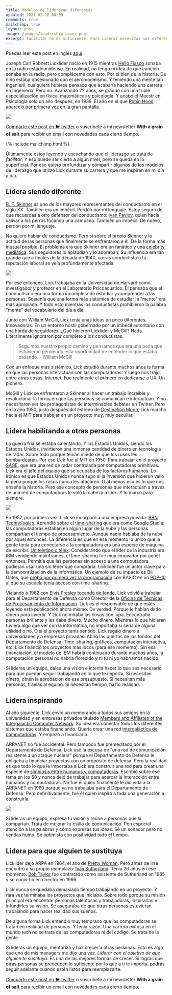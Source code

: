 ```yaml
---
title: Modelos de liderazgo diferentes
updated: 2021-02-16 00:00
comments: true
mailchimp: true
layout: post
image: /images/leadership_cover.png
excerpt: Facilitar no es suficiente. Para liderar necesitas ser diferente, habilitar a otras personas, inspirar y, eventualmente, conseguir que te sustituyan.
---
```


Puedes leer este post en inglés [aquí](/different-leadership-models).

Joseph Carl Robnett Licklider nació en 1915 mientras [Hello Fiasco](https://www.youtube.com/watch?v=WWfhrpX5igY) sonaba en la radio estadounidense. En realidad, no tengo ni idea de qué canción sonaba en la radio, pero compláceme con esto. Por el bien de la historia. De niño estaba obsesionado con el aeromodelismo. Y teniendo una mente tan ingenieríl, cualquiera hubiese pensado que acabaría haciendo una carrera en Ingeniería. Pero no. Avanzando 22 años, se graduó con una triple especialización en física, matemáticas y psicología. Y acabó el Maestr en Psicología solo un año después, en 1938. El año en el que [Robin Hood apareció por primera vez en la gran pantalla](https://www.youtube.com/watch?v=BpqR6Ca-LL8).

![](/images/leadership_cover.png)

[Comparte este post en 🐦 twitter](https://twitter.com/intent/tweet?text={{page.title}}&url={{site.url}}{{page.url}}&via={{site.twitter_username}}&related={{site.twitter_username}}) o suscríbete a mi newsletter **With a grain of salt** para recibir un email con novedades cada cierto tiempo.

{% include mailchimp.html %}

Últimamente estoy leyendo y escuchando que el liderazgo se trata de *facilitar*. Y eso puede ser cierto a algún nivel, pero se queda en lo superficial. Por eso quiero profundizar y compartir algunos de los modelos de liderazgo que utilizó Lick durante su carrera y que me inspiran en mi día a día.

## Lidera siendo diferente
[B. F. Skinner](https://en.wikipedia.org/wiki/B._F._Skinner) es uno de los mayores representantes del conductismo en el siglo XX. También era un imbécil. Perdón por mi lenguaje. Estoy seguro de que recuerdas a otro defensor del conductismo: [Ivan Pavlov](https://en.wikipedia.org/wiki/Ivan_Pavlov), quien hacía salivar a los perros tocando una campana. También un imbécil. De nuevo, perdón por mi lenguaje.

No quiero hablar de conductismo. Pero sí sobre el propio Skinner y la actitud de las personas que finalmente se enfrentaron a él. De la forma más inusual posible. El problema era que Skinner era un fanático y una [celebrity mediática](https://www.youtube.com/watch?v=rDi9VdEzpeI). Sus seguidores lo aplaudían y lo adoraban. Su influencia era tan grande que a finales de la década de 1940, o eras conductista o tu reputación laboral se veía profundamente afectada.

![](/images/leadership_different.png)

Por ese entonces, Lick trabajaba en la Universidad de Harvard como investigador y profesor en el Laboratorio Psicoacústico. Él pensaba que el conductismo era una forma incompleta de estudiar y comprender a las personas. Sostenía que una forma más sistémica de estudiar la "mente" era más apropiada. Y todo esto mientras los conductistas prohibieron la palabra "mente" del vocabularío del día a día.

Junto con William McGill, Lick tenía unas ideas un poco diferentes. Innovadoras. En un entorno hostil gobernado por un imbécil autoritario con una horda de seguidores. ¿Qué hicieron Licklider y McGill? Nada. Literalmente ignoraron por completo a los conductistas.

> Seguimos nuestro propio camino y pensamos que era una pena que estuvieran perdiendo esta oportunidad de entender lo que estaba pasando. - William McGill

Con un enfoque más sistémico, Lick estudió durante muchos años la forma en que las personas interactúan con las computadoras. Y luego nos trajo, entre otras cosas, Internet. Fue realmente el primero en dedicarse a UX. Un pionero.

McGill y Lick se enfrentaron a Skinner al hacer un trabajo increíble y revolucionar la forma en que las personas se comunican e interactúan. Y no necesitaron ser los protagonistas de interminables debates en Twitter. Pero en la año 1950, justo después del estreno de [Destination Moon](https://www.youtube.com/watch?v=R8qqX1d7iDo), Lick marchó hacia el MIT para trabajar en un proyecto muy, muy peculiar.

## Lidera habilitando a otras personas
La guerra fría se estaba calentando. Y los Estados Unidos, siendo los Estados Unidos, invirtieron una inmensa cantidad de dinero en tecnología de radar. Sobre todo porque tenían miedo de que los rusos les bombardearan. Por eso Lick fue al MIT en 1950. Para trabajar en el proyecto [SAGE](https://en.wikipedia.org/wiki/Semi-Automatic_Ground_Environment), que era una red de radar controlada por computadoras primitivas. Lick era el jefe del equipo que se ocupaba de los factores humanos. Lo irónico es que Estados Unidos nunca supo si la inversión que hicieron valió la pena porque los rusos nunca les atacaron. O al menos eso es lo que nos enseña la historia. Pero ese concepto de personas que interactúan a través de una red de computadoras le voló la cabeza a Lick. Y lo marcó para siempre.

![](/images/leadership_usa.png)

En 1957, por primera vez, Lick se incorporó a una empresa privada: [BBN Technologies](https://en.wikipedia.org/wiki/BBN_Technologies). Aprendió sobre el [time-sharing](https://en.wikipedia.org/wiki/Time-sharing) que era como Google Stadia: las computadoras estaban en algún lugar de la nube y las personas compartían el tiempo de procesamiento. Aunque nadie hablaba de la nube por aquel entonces. La diferencia es que en ese momento lo único que la gente tenía para conectarse a la computadora era una especie de máquina de escribir. [Un teletipo o télex](https://es.wikipedia.org/wiki/Teletipo). Considerando que el líder de la industria era IBM vendiendo mainframes, el time-sharing fue muy innovador por aquel entonces. Permitía que las personas sin acceso a una computadora pudieran usar una sin tener que comprarla. Licklider fue un actor clave para la democratización de la informática. Un ejemplo de su impacto es Bill Gates, que [probó por primera vez la programación](https://legacy.voteview.com/gates.htm) con BASIC en un [PDP-10](https://es.wikipedia.org/wiki/PDP-10) al que su escuela tenía acceso con time-sharing.

Viajando a 1962 con [Elvis Presley tocando de fondo](https://www.youtube.com/watch?v=PU5xxh5UX4U), Lick volvió a trabajar para el Departamento de Defensa como Director de la [Oficina de Técnicas de Procesamiento de Información](https://en.wikipedia.org/wiki/Information_Processing_Techniques_Office). Lick es el responsable de que estés leyendo esta publicación ahora mismo. De verdad. Porque le habían dado dinero para invertir. Y Lick no miraba las cosas con lupa. Encontraba personas brillante y les daba dinero. Mucho dinero. Mientras lo que hicieran tuviera algo que ver con la informática, no importaba si sería de alguna utilidad o no. O si el proyecto tenía sentido. Lick regaló dinero a universidades y a empresas privadas. Abrió las puertas de los fondos del Departamento de Defensa. Time-sharing, gráficos, computación interactiva, etc. Lick financió los proyectos más locos (para ese momento). Sin esa financiación, el modelo de IBM habría continuado durante muchos años, la computación personal no habría florecido y ni tu ni yo habríamos nacido.

Si lideras un equipo, dales una visión e intenta hacer lo que sea necesario para que puedan seguir trabajando en lo que te importa. Si necesitan dinero, obtén la aprobación de ese presupuesto. Si necesitan más personas, traelas al equipo. Si necesitan tiempo, hazlo realidad.

## Lidera inspirando
Al año siguiente, Lick envió un memorando a todos sus amigos en la universidad y en empresas privados titulado [Members and Affiliates of the Intergalactic Computer Network](https://www.kurzweilai.net/memorandum-for-members-and-affiliates-of-the-intergalactic-computer-network). Su idea era conectar todos los diferentes sistemas que estaba financiando. Quería crear una red [intergaláctica de computadoras](https://en.wikipedia.org/wiki/Intergalactic_Computer_Network). Y empezó a financiarlo.

ARPANET no fue accidental. Pero tampoco fue premeditado por el Departamento de Defensa. Lick usó la excusa de "una red de comunicación resistente a un ataque nuclear" porque el Departamento de Defensa le obligaba a financiar proyectos con un propósito de defensa. Pero la realidad es que todo lo que le importaba a Lick era construir una red para crear una especie de [simbiosis entre humanos y computadoras](https://groups.csail.mit.edu/medg/people/psz/Licklider.html). Escribió sobre ese tema en los 60 y nunca dejó de trabajar para acercar la interacción entre humanos y computadoras. No fue él quien finalmente le dio vida a la ARPANET en 1969 porque ya no trabajaba para el Departamento de Defensa. Pero definitivamente, fue él quien inspiró a toda una generación a construirla.

![](/images/leadership_inspire.png)

Si lideras un equipo, expresa tu visión y reúne a personas que la compartan. Trata de mejorar tu estilo de comunicación. Pon especial atención a las palabras y cómo expresas tus ideas. Sé un soñador pero no vendas humo. Sé optimista con positividad todo el tiempo.

## Lidera para que alguien te sustituya
Licklider dejó ARPA en 1964, el año de [Pretty Woman](https://www.youtube.com/watch?v=_PLq0_7k1jk). Pero antes de irse encontró a su propio reemplazo: [Ivan Sutherland](https://en.wikipedia.org/wiki/Ivan_Sutherland). Tenía 26 años en ese momento. [Bob Taylor](https://en.wikipedia.org/wiki/Robert_Taylor_(computer_scientist)) fue contratado como asistente de Sutherland en 1965 y se convirtió en director en 1966.

Lick nunca se quedaba demasiado tiempo trabajando en un proyecto. Y rara vez terminaba los proyectos que iniciaba. Sobre todo porque su misión principal era encontrar personas talentosas y trabajadoras, inspirarlas e infundirles su visión. Se aseguraba de que otras personas estuvieran trabajando para hacer realidad sus sueños.

De alguna forma Lick entendió muy temprano que las computadoras se tratan en realidad de personas. Y tenía razón. Una carrera exitosa en el mundo tech no se trata de las computadoras ni del código. Se trata de la gente.

Si lideras un equipo, mentoriza y haz crecer a otras personas. Esto es algo que uno de mis managers me dijo una vez. *Liderar con el objetivo de que alguien te sustituya*. Es una de las mejores formas de crecer. Si logras que otras personas se preocupen lo suficiente por lo que a ti te importa, podrás seguir adelante cuando estén listos para reemplazarte.

[Comparte este post en 🐦 twitter](https://twitter.com/intent/tweet?text={{page.title}}&url={{site.url}}{{page.url}}&via={{site.twitter_username}}&related={{site.twitter_username}}) o suscríbete a mi newsletter **With a grain of salt** para recibir un email con novedades cada cierto tiempo.
